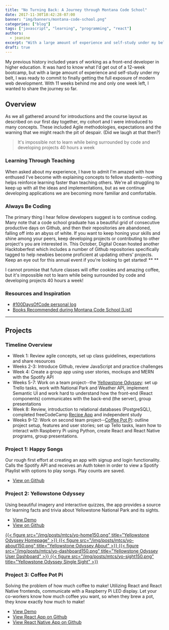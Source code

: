 ```yaml
---
title: "No Turning Back: A Journey through Montana Code School"
date: 2017-11-30T18:42:28-07:00
banner: "img/banners/montana-code-school.png"
categories: ["blog"]
tags: ["javascript", "learning", "programming", "react"]
authors:
  - jeanine
excerpt: "With a large amount of experience and self-study under my belt, I was ready to commit to finally getting the full exposure of modern web development. Now one week remains."
draft: true
---
```


My previous history included years of working as a front-end developer in higher education. It was hard to know what I'd get out of a 12-week bootcamp, but with a large amount of experience and self-study under my belt, I was ready to commit to finally getting the full exposure of modern web development. With 11 weeks behind me and only one week left, I wanted to share the journey so far.

## Overview

As we all gathered around for introductions and the course layout as described on our first day together, my cohort and I were introduced to many concepts. These included Agile methodologies, expectations and the warning that we might reach the pit of despair. (Did we laugh at that then?)

> It's impossible not to learn while being surrounded by code and developing projects 40 hours a week

### Learning Through Teaching

When asked about my experience, I have to admit I'm amazed with how enthused I've become with explaining concepts to fellow students--nothing helps reinforce learning faster than teaching others. We're all struggling to keep up with all the ideas and implementations, but as we continue developing applications we are becoming more familiar and comfortable.

### Always Be Coding

The primary thing I hear fellow developers suggest is to continue coding. Many note that a code school graduate has a beautiful grid of consecutive productive days on Github, and then their repositories are abandoned, falling off into an abyss of white. If you want to keep honing your skills and shine among your peers, keep developing projects or contributing to other project's you are interested in. This October, Digital Ocean hosted another Hacktoberfest which includes a number of Github repositories specifically tagged to help newbies become proficient at updating others' projects. Keep an eye out for this annual event if you're looking to get started! ** **

I cannot promise that future classes will offer cookies and amazing coffee, but it's impossible not to learn while being surrounded by code and developing projects 40 hours a week! 

### Resources and Inspiration

- [#100DaysOfCode personal log](https://virtual.github.io/100daysofcode/)
- [Books Recommended during Montana Code School [List]](https://www.goodreads.com/list/show/115722.Montana_Code_School)

-------------

## Projects

### Timeline Overview

- Week 1: Review agile concepts, set up class guidelines, expectations and share resources
- Weeks 2-3: Introduce Github, review JavaScript and practice challenges
- Week 4: Create a group app using user stories, mockups and MERN with the Spotify API
- Weeks 5-7: Work on a team project--the [Yellowstone Odyssey](https://github.com/virtual/Buffaloed): set up Trello tasks, work with National Park and Weather API, implement Semantic UI and work hard to understand how the front-end (React components) communicates with the back-end (the server), group presentations
- Week 8: Review, introduction to relational databases (PostgreSQL), completed freeCodeCamp [Recipe App](https://fcc-recipe.herokuapp.com) and independent study
- Weeks 9-12: Work on second team project--[Coffee Pot Pi](https://coffee-pot-pi.herokuapp.com/): outline project setup, features and user stories; set up Tello tasks, learn how to interact with Raspberry Pi using Python, create React and React Native programs, group presentations.

### Project 1: Happy Songs

Our rough first effort at creating an app with signup and login functionality. Calls the Spotify API and receives an Auth token in order to view a Spotify Playlist with options to play songs. Play counts are saved.

- [View on Github](https://github.com/virtual/happy-songs)


### Project 2: Yellowstone Odyssey

Using beautiful imagery and interactive quizzes, the app provides a source for learning facts and trivia about Yellowstone National Park and its sights.

- [View Demo](https://yellowstone-odyssey.herokuapp.com/)
- [View on Github](https://github.com/virtual/Buffaloed)

<div class="figstack">
<a data-fancybox="gallery" href="/img/posts/mtcs/yo-home.png">
  {{< figure src="/img/posts/mtcs/yo-home150.png" title="Yellowstone Odyssey Homepage" >}}
</a>
<a data-fancybox="gallery" href="/img/posts/mtcs/yo-about.png">
  {{< figure src="/img/posts/mtcs/yo-about150.png" title="Yellowstone Odyssey About" >}}
</a>
<a data-fancybox="gallery" href="/img/posts/mtcs/yo-dashboard.png">
  {{< figure src="/img/posts/mtcs/yo-dashboard150.png" title="Yellowstone Odyssey User Dashboard" >}}
</a>
<a data-fancybox="gallery" href="/img/posts/mtcs/yo-sight.png">
  {{< figure src="/img/posts/mtcs/yo-sight150.png" title="Yellowstone Odyssey Single Sight" >}}
</a>
</div>

### Project 3: Coffee Pot Pi

Solving the problem of how much coffee to make! Utilizing React and React Native frontends, communicate with a Raspberry Pi LED display. Let your co-workers know how much coffee you want, so when they brew a pot, they know exactly how much to make!

- [View Demo](https://coffee-pot-pi.herokuapp.com/)
- [View React App on Github](https://github.com/bbalconi/coffee-pot)
- [View React Native App on Github](https://github.com/virtual/coffee-pot-mobile)

